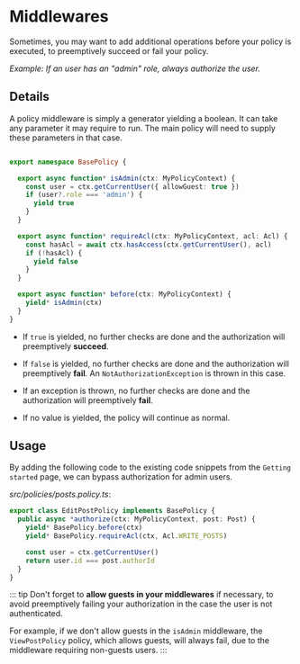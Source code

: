 # Middlewares

Sometimes, you may want to add additional operations before your policy is executed, to preemptively succeed or fail your policy.

*Example: If an user has an "admin" role, always authorize the user.*

## Details

A policy middleware is simply a generator yielding a boolean. It can take any parameter it may require to run. The main policy will need to supply these parameters in that case.

```ts

export namespace BasePolicy {

  export async function* isAdmin(ctx: MyPolicyContext) {
    const user = ctx.getCurrentUser({ allowGuest: true })
    if (user?.role === 'admin') {
      yield true
    }
  }

  export async function* requireAcl(ctx: MyPolicyContext, acl: Acl) {
    const hasAcl = await ctx.hasAccess(ctx.getCurrentUser(), acl)
    if (!hasAcl) {
      yield false
    }
  }

  export async function* before(ctx: MyPolicyContext) {
    yield* isAdmin(ctx)
  }
}
```

- If `true` is yielded, no further checks are done and the authorization will preemptively **succeed**.

- If `false` is yielded, no further checks are done and the authorization will preemptively **fail**. An `NotAuthorizationException` is thrown in this case.

- If an exception is thrown, no further checks are done and the authorization will preemptively **fail**.

- If no value is yielded, the policy will continue as normal.

## Usage

By adding the following code to the existing code snippets from the `Getting started` page, we can bypass authorization for admin users.

*src/policies/posts.policy.ts*:

```ts
export class EditPostPolicy implements BasePolicy {
  public async *authorize(ctx: MyPolicyContext, post: Post) {
    yield* BasePolicy.before(ctx)
    yield* BasePolicy.requireAcl(ctx, Acl.WRITE_POSTS)

    const user = ctx.getCurrentUser()
    return user.id === post.authorId
  }
}
```

::: tip
Don't forget to **allow guests in your middlewares** if necessary, to avoid preemptively failing your authorization in the case the user is not authenticated.

For example, if we don't allow guests in the `isAdmin` middleware, the `ViewPostPolicy` policy, which allows guests, will always fail, due to the middleware requiring non-guests users.
:::
